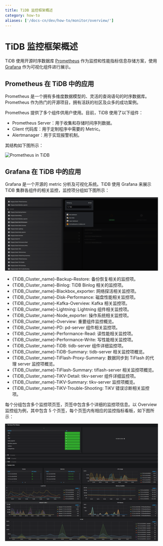 ```yaml
---
title: TiDB 监控框架概述
category: how-to
aliases: ['/docs-cn/dev/how-to/monitor/overview/']
---
```


# TiDB 监控框架概述

TiDB 使用开源时序数据库 [Prometheus](https://prometheus.io) 作为监控和性能指标信息存储方案，使用 [Grafana](https://grafana.com/grafana) 作为可视化组件进行展示。

## Prometheus 在 TiDB 中的应用

Prometheus 是一个拥有多维度数据模型的、灵活的查询语句的时序数据库。Prometheus 作为热门的开源项目，拥有活跃的社区及众多的成功案例。

Prometheus 提供了多个组件供用户使用。目前，TiDB 使用了以下组件：

- Prometheus Server：用于收集和存储时间序列数据。
- Client 代码库：用于定制程序中需要的 Metric。
- Alertmanager：用于实现报警机制。

其结构如下图所示：

![Prometheus in TiDB](/media/prometheus-in-tidb.png)

## Grafana 在 TiDB 中的应用

Grafana 是一个开源的 metric 分析及可视化系统。TiDB 使用 Grafana 来展示 TiDB 集群各组件的相关监控，监控项分组如下图所示：

![Grafana monitored_groups](/media/grafana_monitored_groups.png)

- {TiDB_Cluster_name}-Backup-Restore: 备份恢复相关的监控项。
- {TiDB_Cluster_name}-Binlog: TiDB Binlog 相关的监控项。
- {TiDB_Cluster_name}-Blackbox_exporter: 网络探活相关监控项。
- {TiDB_Cluster_name}-Disk-Performance: 磁盘性能相关监控项。
- {TiDB_Cluster_name}-Kafka-Overview: Kafka 相关监控项。
- {TiDB_Cluster_name}-Lightning: Lightning 组件相关监控项。
- {TiDB_Cluster_name}-Node_exporter: 操作系统相关监控项。
- {TiDB_Cluster_name}-Overview: 重要组件监控概览。
- {TiDB_Cluster_name}-PD: pd-server 组件相关监控项。
- {TiDB_Cluster_name}-Performance-Read: 读性能相关监控项。
- {TiDB_Cluster_name}-Performance-Write: 写性能相关监控项。
- {TiDB_Cluster_name}-TiDB: tidb-server 组件详细监控项。
- {TiDB_Cluster_name}-TiDB-Summary: tidb-server 相关监控项概览。
- {TiDB_Cluster_name}-TiFlash-Proxy-Summary: 数据同步到 TiFlash 的代理 server 监控项概览。
- {TiDB_Cluster_name}-TiFlash-Summary: tiflash-server 相关监控项概览。
- {TiDB_Cluster_name}-TiKV-Detail: tikv-server 组件详细监控项。
- {TiDB_Cluster_name}-TiKV-Summary: tikv-server 监控项概览。
- {TiDB_Cluster_name}-TiKV-Trouble-Shooting: TiKV 错误诊断相关监控项。

每个分组包含多个监控项页签，页签中包含多个详细的监控项信息。以 Overview 监控组为例，其中包含 5 个页签，每个页签内有相应的监控指标看板，如下图所示：

![Grafana Overview](/media/grafana_monitor_overview.png)


